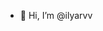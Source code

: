 - 👋 Hi, I’m @ilyarvv




<!---
ilyarvv/ilyarvv is a ✨ special ✨ repository because its `README.md` (this file) appears on your GitHub profile.
You can click the Preview link to take a look at your changes.
--->
